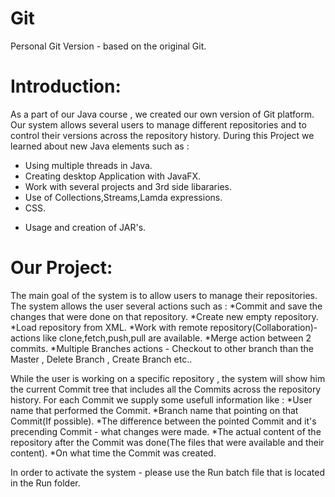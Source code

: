 # Git
Personal Git Version - based on the original Git.

# Introduction:
As a part of our Java course , we created our own version of Git platform.
Our system allows several users to manage different repositories and to control their versions across the repository history.
During this Project we learned about new Java elements such as :
* Using multiple threads in Java.
* Creating desktop Application with JavaFX.
* Work with several projects and 3rd side libararies.
* Use of Collections,Streams,Lamda expressions.
* CSS.
- Usage and creation of JAR's.

# Our Project:

The main goal of the system is to allow users to manage their repositories.
The system allows the user several actions such as :
*Commit and save the changes that were done on that repository.
*Create new empty repository.
*Load repository from XML.
*Work with remote repository(Collaboration)- actions like clone,fetch,push,pull are available.
*Merge action between 2 commits.
*Multiple Branches actions - Checkout to other branch than the Master , Delete Branch , Create Branch etc..

While the user is working on a specific repository , the system will show him the current Commit tree that includes all the Commits across the repository history.
For each Commit we supply some usefull information like :
*User name that performed the Commit.
*Branch name that pointing on that Commit(If possible).
*The difference between the pointed Commit and it's precending Commit - what changes were made.
*The actual content of the repository after the Commit was done(The files that were available and their content).
*On what time the Commit was created.

In order to activate the system - please use the Run batch file that is located in the Run folder.





